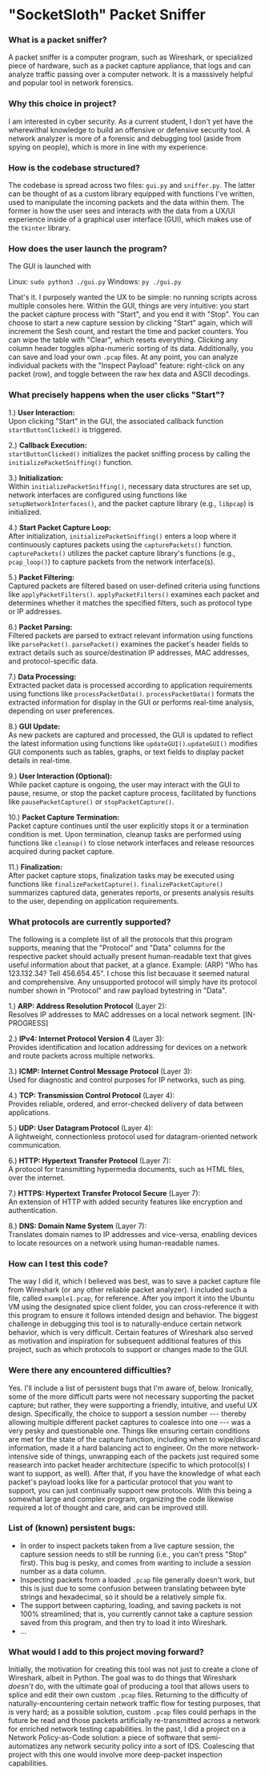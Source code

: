 # "SocketSloth" Packet Sniffer

### What is a packet sniffer?
A packet sniffer is a computer program, such as Wireshark, or specialized piece of hardware, such as a packet capture appliance, that logs and can analyze traffic passing over a computer network. It is a masssively helpful and popular tool in network forensics.

### Why this choice in project?
I am interested in cyber security. As a current student, I don't yet have the wherewithal knowledge to build an offensive or defensive security tool. A network analyzer is more of a forensic and debugging tool (aside from spying on people), which is more in line with my experience.

### How is the codebase structured?
The codebase is spread across two files: `gui.py` and `sniffer.py`. The latter can be thought of as a custom library equipped with functions I've written, used to manipulate the incoming packets and the data within them. The former is how the user sees and interacts with the data from a UX/UI experience inside of a graphical user interface (GUI), which makes use of the `tkinter` library.

### How does the user launch the program?
The GUI is launched with

Linux: `sudo python3 ./gui.py`
Windows: `py ./gui.py`

That's it. I purposely wanted the UX to be simple: no running scripts across multiple consoles here. Within the GUI, things are very intuitive: you start the packet capture process with "Start", and you end it with "Stop". You can choose to start a new capture session by clicking "Start" again, which will increment the Sesh count, and restart the time and packet counters. You can wipe the table with "Clear", which resets everything. Clicking any column header toggles alpha-numeric sorting of its data. Additionally, you can save and load your own `.pcap` files. At any point, you can analyze individual packets with the "Inspect Payload" feature: right-click on any packet (row), and toggle between the raw hex data and ASCII decodings.

### What precisely happens when the user clicks "Start"?

1.) **User Interaction:** \
Upon clicking "Start" in the GUI, the associated callback function `startButtonClicked()` is triggered.

2.) **Callback Execution:** \
`startButtonClicked()` initializes the packet sniffing process by calling the `initializePacketSniffing()` function.

3.) **Initialization:** \
Within `initializePacketSniffing()`, necessary data structures are set up, network interfaces are configured using functions like `setupNetworkInterfaces()`, and the packet capture library (e.g., `libpcap`) is initialized.

4.) **Start Packet Capture Loop:** \
After initialization, `initializePacketSniffing()` enters a loop where it continuously captures packets using the `capturePackets()` function.
`capturePackets()` utilizes the packet capture library's functions (e.g., `pcap_loop()`) to capture packets from the network interface(s).

5.) **Packet Filtering:** \
Captured packets are filtered based on user-defined criteria using functions like `applyPacketFilters()`. `applyPacketFilters()` examines each packet and determines whether it matches the specified filters, such as protocol type or IP addresses.

6.) **Packet Parsing:** \
Filtered packets are parsed to extract relevant information using functions like `parsePacket()`. `parsePacket()` examines the packet's header fields to extract details such as source/destination IP addresses, MAC addresses, and protocol-specific data.

7.) **Data Processing:** \
Extracted packet data is processed according to application requirements using functions like `processPacketData()`. `processPacketData()` formats the extracted information for display in the GUI or performs real-time analysis, depending on user preferences.

8.) **GUI Update:** \
As new packets are captured and processed, the GUI is updated to reflect the latest information using functions like `updateGUI()`.`updateGUI()` modifies GUI components such as tables, graphs, or text fields to display packet details in real-time.

9.) **User Interaction (Optional):** \
While packet capture is ongoing, the user may interact with the GUI to pause, resume, or stop the packet capture process, facilitated by functions like `pausePacketCapture()` or `stopPacketCapture()`.

10.) **Packet Capture Termination:** \
Packet capture continues until the user explicitly stops it or a termination condition is met. Upon termination, cleanup tasks are performed using functions like `cleanup()` to close network interfaces and release resources acquired during packet capture.

11.) **Finalization:** \
After packet capture stops, finalization tasks may be executed using functions like `finalizePacketCapture()`. `finalizePacketCapture()` summarizes captured data, generates reports, or presents analysis results to the user, depending on application requirements.

### What protocols are currently supported?
The following is a complete list of all the protocols that this program supports, meaning that the "Protocol" and "Data" columns for the respective packet should actually present human-readable text that gives useful information about that packet, at a glance. Example: (ARP) "Who has 123.132.34? Tell 456.654.45". I chose this list becauase it seemed natural and comprehensive. Any unsupported protocol will simply have its protocol number shown in "Protocol" and raw payload bytestring in "Data".

1.) **ARP: Address Resolution Protocol** (Layer 2): \
Resolves IP addresses to MAC addresses on a local network segment. [IN-PROGRESS]

2.) **IPv4: Internet Protocol Version 4** (Layer 3): \
Provides identification and location addressing for devices on a network and route packets across multiple networks.

3.) **ICMP: Internet Control Message Protocol** (Layer 3): \
Used for diagnostic and control purposes for IP networks, such as ping.

4.) **TCP: Transmission Control Protocol** (Layer 4): \
Provides reliable, ordered, and error-checked delivery of data between applications.

5.) **UDP: User Datagram Protocol** (Layer 4): \
A lightweight, connectionless protocol used for datagram-oriented network communication.

6.) **HTTP: Hypertext Transfer Protocol** (Layer 7): \
A protocol for transmitting hypermedia documents, such as HTML files, over the internet.

7.) **HTTPS: Hypertext Transfer Protocol Secure** (Layer 7): \
An extension of HTTP with added security features like encryption and authentication.

8.) **DNS: Domain Name System** (Layer 7): \
Translates domain names to IP addresses and vice-versa, enabling devices to locate resources on a network using human-readable names.

### How can I test this code?
The way I did it, which I believed was best, was to save a packet capture file from Wireshark (or any other reliable packet analyzer). I included such a file, called `example1.pcap`, for reference. After you import it into the Ubuntu VM using the designated spice client folder, you can cross-reference it with this program to ensure it follows intended design and behavior. The biggest challenge in debugging this tool is to naturally-enduce certain network behavior, which is very difficult. Certain features of Wireshark also served as motivation and inspiration for subsequent additional features of this project, such as which protocols to support or changes made to the GUI.

### Were there any encountered difficulties?
Yes. I'll include a list of persistent bugs that I'm aware of, below. Ironically, some of the more difficult parts were not necessary supporting the packet capture; but rather, they were supporting a friendly, intuitive, and useful UX design. Specifically, the choice to support a session number --- thereby allowing multiple different packet captures to coalesce into one --- was a very pesky and questionable one. Things like ensuring certain conditions are met for the state of the capture function, including when to wipe/discard information, made it a hard balancing act to engineer. On the more network-intensive side of things, unwrapping each of the packets just required some reasearch into packet header architecture (specific to which protocol(s) I want to support, as well). After that, if you have the knowledge of what each packet's payload looks like for a particular protocol that you want to support, you can just continually support new protocols. With this being a somewhat large and complex program, organizing the code likewise required a lot of thought and care, and can be improved still.

### List of (known) persistent bugs:
- In order to inspect packets taken from a live capture session, the capture session needs to still be running (i.e., you can't press "Stop" first). This bug is pesky, and comes from wanting to include a session number as a data column.
- Inspecting packets from a loaded `.pcap` file generally doesn't work, but this is just due to some confusion between translating between byte strings and hexadecimal, so it should be a relatively simple fix.
- The support between capturing, loading, and saving packets is not 100% streamlined; that is, you currently cannot take a capture session saved from this program, and then try to load it into Wireshark.
- ...

### What would I add to this project moving forward?
Initially, the motivation for creating this tool was not just to create a clone of Wireshark, albeit in Python. The goal was to do things that Wireshark *doesn't* do, with the ultimate goal of producing a tool that allows users to splice and edit their own custom `.pcap` files. Returning to the difficulty of naturally-encountering certain network traffic flow for testing purposes, that is very hard; as a possible solution, custom `.pcap` files could perhaps in the future be read and those packets artificially re-transmitted across a network for enriched network testing capabilities. In the past, I did a project on a Network Policy-as-Code solution: a piece of software that semi-automatizes any network security policy into a sort of IDS. Coalescing that project with this one would involve more deep-packet inspection capabilities.

